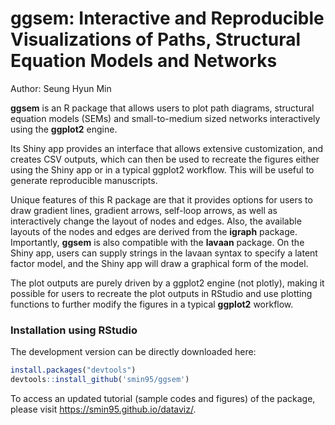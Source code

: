 <p align="center">
  <h1><strong>ggsem</strong>: Interactive and Reproducible Visualizations of Paths, Structural Equation Models and Networks</h1>
</p>

Author: Seung Hyun Min

**ggsem** is an R package that allows users to plot path diagrams, structural equation models (SEMs) and small-to-medium sized networks interactively using the **ggplot2** engine.

Its Shiny app provides an interface that allows extensive customization, and creates CSV outputs, which can then be used to recreate the figures either using the Shiny app or in a typical ggplot2 workflow. This will be useful to generate reproducible manuscripts.

Unique features of this R package are that it provides options for users to draw gradient lines, gradient arrows, self-loop arrows, as well as interactively change the layout of nodes and edges.
Also, the available layouts of the nodes and edges are derived from the **igraph** package. Importantly, **ggsem** is also compatible with the **lavaan** package. On the Shiny app, users can supply strings in the lavaan syntax to specify a latent factor model, and the Shiny app will draw a graphical form of the model.

The plot outputs are purely driven by a ggplot2 engine (not plotly), making it possible for users to recreate the plot outputs in RStudio and use plotting functions to further modify the figures in a typical **ggplot2** workflow.

### Installation using RStudio

The development version can be directly downloaded here:

``` r
install.packages("devtools")
devtools::install_github('smin95/ggsem')
```
 
To access an updated tutorial (sample codes and figures) of the package, please visit https://smin95.github.io/dataviz/.
